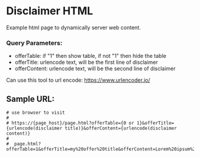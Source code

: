 # Disclaimer HTML

Example html page to dynamically server web content.

### Query Parameters:
  * offerTable: if "1" then show table, if not "1" then hide the table
  * offerTitle: urlencode text, will be the first line of disclaimer
  * offerContent: urlencode text, will be the second line of disclaimer



Can use this tool to url encode: https://www.urlencoder.io/

## Sample URL:

```
# use browser to visit
#
# https://{page_host}/page.html?offerTable={0 or 1}&offerTitle={urlencode(disclaimer title)}&offerContent={urlencode(disclaimer content)}
#
#  page.html?offerTable=1&offerTitle=my%20offer%20title&offerContent=Lorem%20ipsum%20dolor%20sit%20amet%2C%20consectetur%20adipiscing%20elit%2C%20sed%20do%20eiusmod%20tempor%20incididunt%20ut%20labore%20et%20dolore%20magna%20aliqua.%20Ut%20enim%20ad%20minim%20veniam%2C%20quis%20nostrud%20exercitation%20ullamco%20laboris%20nisi%20ut%20aliquip%20ex%20ea%20commodo%20consequat.%20Duis%20aute%20irure%20dolor%20in%20reprehenderit%20in%20voluptate%20velit%20esse%20cillum%20dolore%20eu%20fugiat%20nulla%20pariatur.%20Excepteur%20sint%20occaecat%20cupidatat%20non%20proident%2C%20sunt%20in%20culpa%20qui%20officia%20deserunt%20mollit%20anim%20id%20est%20laborum.
```
